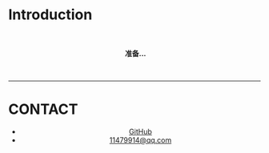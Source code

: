 # Introduction

<div align="center">  


<br>


​	<b>准备...</b>

<br/>

</div>

----------


# CONTACT

<div align="center">

- [GitHub](https://github.com/Jstarfish "github")
- [11479914@qq.com](mailto:11479914@qq.com)



</div>



